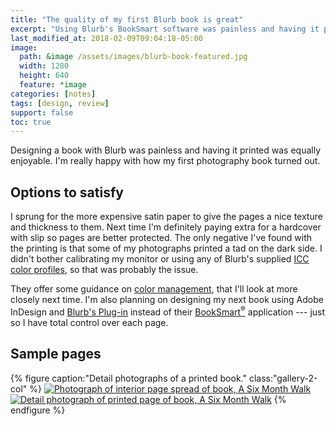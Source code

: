 ```yaml
---
title: "The quality of my first Blurb book is great"
excerpt: "Using Blurb's BookSmart software was painless and having it printed was equally enjoyable."
last_modified_at: 2018-02-09T09:04:18-05:00
image: 
  path: &image /assets/images/blurb-book-featured.jpg
  width: 1280
  height: 640
  feature: *image
categories: [notes]
tags: [design, review]
support: false
toc: true
---
```


Designing a book with Blurb was painless and having it printed was equally enjoyable. I'm really happy with how my first photography book turned out.

## Options to satisfy

I sprung for the more expensive satin paper to give the pages a nice texture and thickness to them. Next time I'm definitely paying extra for a hardcover with slip so pages are better protected. The only negative I've found with the printing is that some of my photographs printed a tad on the dark side. I didn't bother calibrating my monitor or using any of Blurb's supplied [ICC color profiles](http://www.blurb.com/downloads/Blurb_ICC_Profile.icc), so that was probably the issue.

They offer some guidance on [color management](http://www.blurb.com/color-management), that I'll look at more closely next time. I'm also planning on designing my next book using Adobe InDesign and [Blurb's Plug-in](http://www.blurb.com/indesign-plugin) instead of their [BookSmart<sup>®</sup>](http://www.blurb.com/booksmart) application --- just so I have total control over each page.

## Sample pages

{% figure caption:"Detail photographs of a printed book." class:"gallery-2-col" %}
[![Photograph of interior page spread of book, A Six Month Walk](/assets/images/six-month-walk-interior-1-320.jpg)](/assets/images/six-month-walk-interior-1-1024.jpg)
[![Detail photograph of printed page of book, A Six Month Walk](/assets/images/six-month-walk-detail-print-320.jpg)](/assets/images/six-month-walk-detail-print-1024.jpg)
{% endfigure %}
